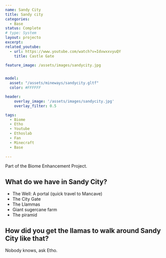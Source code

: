 ```yaml
---
name: Sandy City
title: Sandy city
categories:
  - Base
status: Complete
# type: System
layout: projecto
excerpt: 
related_youtube:
  - url: https://www.youtube.com/watch?v=IdvwxxvyuQY
    title: Castle Gate

feature_image: /assets/images/sandycity.jpg


model:
  asset: "/assets/mineways/sandycity.gltf"
  color: #FFFFFF

header: 
    overlay_image: '/assets/images/sandycity.jpg'
    overlay_filter: 0.5 

tags:
  - Biome
  - Etho
  - Youtube
  - Ethoslab
  - Fan
  - Minecraft
  - Base
  
---
```


Part of the Biome Enhancement Project.

## What do we have in Sandy City?
* The Well: A portal (quick travel to Mancave)
* The City Gate
* The Llammas
* Giant sugercane farm
* The piramid

## How did you get the llamas to walk around Sandy City like that?
Nobody knows, ask Etho.